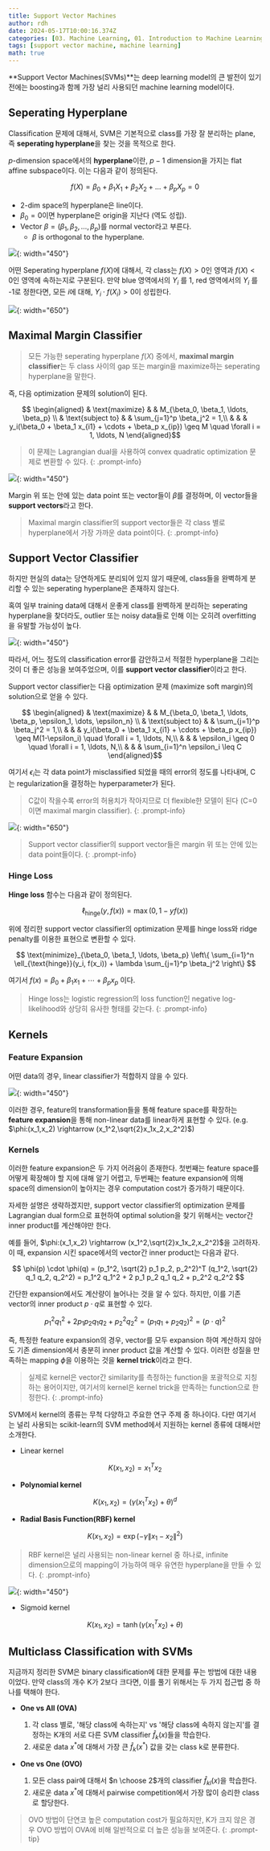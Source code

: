 ```yaml
---
title: Support Vector Machines
author: rdh
date: 2024-05-17T10:00:16.374Z
categories: [03. Machine Learning, 01. Introduction to Machine Learning]
tags: [support vector machine, machine learning]
math: true
---
```

**Support Vector Machines(SVMs)**는 deep learning model의 큰 발전이 있기 전에는 boosting과 함께 가장 널리 사용되던 machine learning model이다.

## Seperating Hyperplane
Classification 문제에 대해서, SVM은 기본적으로 class를 가장 잘 분리하는 plane, 즉 **seperating hyperplane**을 찾는 것을 목적으로 한다.

$p$-dimension space에서의 **hyperplane**이란, $p-1$ dimension을 가지는 flat affine subspace이다. 이는 다음과 같이 정의된다.

$$
f(X) = \beta_0 + \beta_1X_1 + \beta_2X_2 + \dots + \beta_pX_p = 0
$$

* 2-dim space의 hyperplane은 line이다.
* $\beta_0=0$이면 hyperplane은 origin을 지난다 (역도 성립).
* Vector $\beta = (\beta_1,\beta_2,\dots,\beta_p)$를 normal vector라고 부른다.
  * $\beta$ is orthogonal to the hyperplane.

![](/assets/img/support-vector-machines-01.png){: width="450"}

어떤 Seperating hyperplane $f(X)$에 대해서, 각 class는 $f(X)>0$인 영역과 $f(X)<0$인 영역에 속하는지로 구분된다. 
만약 blue 영역에서의 $Y_i$ 를 1, red 영역에서의 $Y_i$ 를 -1로 정한다면, 모든 $i$에 대해, $Y_i \cdot f(X_i) > 0$이 성립한다.

![](/assets/img/support-vector-machines-02.png){: width="650"}

## Maximal Margin Classifier
> 모든 가능한 seperating hyperplane $f(X)$ 중에서, **maximal margin classifier**는 두 class 사이의 gap 또는 margin을 maximize하는 seperating hyperplane을 말한다.

즉, 다음 optimization 문제의 solution이 된다.

$$
\begin{aligned}
& \text{maximize}
& & M_{\beta_0, \beta_1, \ldots, \beta_p} \\
& \text{subject to}
& & \sum_{j=1}^p \beta_j^2 = 1,\\
& & & y_i(\beta_0 + \beta_1 x_{i1} + \cdots + \beta_p x_{ip}) \geq M \quad \forall i = 1, \ldots, N
\end{aligned}$$

> 이 문제는 Lagrangian dual을 사용하여 convex quadratic optimization 문제로 변환할 수 있다.
{: .prompt-info}

![](/assets/img/support-vector-machines-03.png){: width="450"}

Margin 위 또는 안에 있는 data point 또는 vector들이 $\beta$를 결정하며, 이 vector들을 **support vectors**라고 한다.

> Maximal margin classifier의 support vector들은 각 class 별로 hyperplane에서 가장 가까운 data point이다.
{: .prompt-info}

## Support Vector Classifier
하지만 현실의 data는 당연하게도 분리되어 있지 않기 때문에, class들을 완벽하게 분리할 수 있는 seperating hyperplane은 존재하지 않는다.

혹여 일부 training data에 대해서 운좋게 class를 완벽하게 분리하는 seperating hyperplane을 찾더라도, outlier 또는 noisy data들로 인해 이는 오히려 overfitting을 유발할 가능성이 높다.

![](/assets/img/support-vector-machines-04.png){: width="450"}

따라서, 어느 정도의 classification error를 감안하고서 적절한 hyperplane을 그리는 것이 더 좋은 성능을 보여주었으며, 이를 **support vector classifier**이라고 한다.

Support vector classifier는 다음 optimization 문제 (maximize soft margin)의 solution으로 얻을 수 있다.

$$
\begin{aligned}
& \text{maximize}
& & M_{\beta_0, \beta_1, \ldots, \beta_p, \epsilon_1, \dots, \epsilon_n} \\
& \text{subject to}
& & \sum_{j=1}^p \beta_j^2 = 1,\\
& & & y_i(\beta_0 + \beta_1 x_{i1} + \cdots + \beta_p x_{ip}) \geq M(1-\epsilon_i) \quad \forall i = 1, \ldots, N,\\
& & & \epsilon_i \geq 0 \quad \forall i = 1, \ldots, N,\\
& & & \sum_{i=1}^n \epsilon_i \leq C
\end{aligned}$$

여기서 $\epsilon_i$는 각 data point가 misclassified 되었을 때의 error의 정도를 나타내며, C는 regularization을 결정하는 hyperparameter가 된다.

> C값이 작을수록 error의 허용치가 작아지므로 더 flexible한 모델이 된다 (C=0이면 maximal margin classifier).
{: .prompt-info}

![](/assets/img/support-vector-machines-05.png){: width="650"}

> Support vector classifier의 support vector들은 margin 위 또는 안에 있는 data point들이다.
{: .prompt-info}

### Hinge Loss
**Hinge loss** 함수는 다음과 같이 정의된다.

$$
\ell_{\text{hinge}}(y, f(x)) = \max(0, 1-yf(x))
$$

위에 정리한 support vector classifier의 optimization 문제를 hinge loss와 ridge penalty를 이용한 표현으로 변환할 수 있다.

$$
\text{minimize}_{\beta_0, \beta_1, \ldots, \beta_p} \left\{ \sum_{i=1}^n \ell_{\text{hinge}}(y_i, f(x_i)) + \lambda \sum_{j=1}^p \beta_j^2 \right\}
$$

여기서 $f(x) = \beta_0 + \beta_1 x_1 + \cdots + \beta_p x_p$ 이다.

> Hinge loss는 logistic regression의 loss function인 negative log-likelihood와 상당히 유사한 형태를 갖는다.
{: .prompt-info}

## Kernels
### Feature Expansion
어떤 data의 경우, linear classifier가 적합하지 않을 수 있다.

![](/assets/img/support-vector-machines-06.png){: width="450"}

이러한 경우, feature의 transformation들을 통해 feature space를 확장하는 **feature expansion**을 통해 non-linear data를 linear하게 표현할 수 있다. (e.g. $\phi:(x_1,x_2) \rightarrow (x_1^2,\sqrt{2}x_1x_2,x_2^2)$)

### Kernels
이러한 feature expansion은 두 가지 어려움이 존재한다. 첫번째는 feature space를 어떻게 확장해야 할 지에 대해 알기 어렵고, 두번째는 feature expansion에 의해 space의 dimension이 높아지는 경우 computation cost가 증가하기 때문이다.

자세한 설명은 생략하겠지만, support vector classifier의 optimization 문제를 Lagrangian dual form으로 표현하여 optimal solution을 찾기 위해서는 vector간 inner product를 계산해야만 한다.

예를 들어, $\phi:(x_1,x_2) \rightarrow (x_1^2,\sqrt{2}x_1x_2,x_2^2)$을 고려하자. 이 때, expansion 시킨 space에서의 vector간 inner product는 다음과 같다.

$$
\phi(p) \cdot \phi(q) = (p_1^2, \sqrt{2} p_1 p_2, p_2^2)^T (q_1^2, \sqrt{2} q_1 q_2, q_2^2) = p_1^2 q_1^2 + 2 p_1 p_2 q_1 q_2 + p_2^2 q_2^2
$$

간단한 expansion에서도 계산량이 늘어나는 것을 알 수 있다. 하지만, 이를 기존 vector의 inner product $p\cdot q$로 표현할 수 있다.

$$
p_1^2 q_1^2 + 2 p_1 p_2 q_1 q_2 + p_2^2 q_2^2 = (p_1 q_1 + p_2 q_2)^2 = (p \cdot q)^2
$$

즉, 특정한 feature expansion의 경우, vector를 모두 expansion 하여 계산하지 않아도 기존 dimension에서 충분히 inner product 값을 계산할 수 있다. 이러한 성질을 만족하는 mapping $\phi$을 이용하는 것을 **kernel trick**이라고 한다.

> 실제로 kernel은 vector간 similarity를 측정하는 function을 포괄적으로 지칭하는 용어이지만, 여기서의 kernel은 kernel trick을 만족하는 function으로 한정한다.
{: .prompt-info}

SVM에서 kernel의 종류는 무척 다양하고 주요한 연구 주제 중 하나이다. 다만 여기서는 널리 사용되는 scikit-learn의 SVM method에서 지원하는 kernel 종류에 대해서만 소개한다.

* Linear kernel  

$$
K(x_1, x_2) = x_1^T x_2
$$

* **Polynomial kernel**

$$
K(x_1, x_2) = (\gamma (x_1^T x_2) + \theta)^d
$$

* **Radial Basis Function(RBF) kernel**

$$
K(x_1, x_2) = \exp\left(-\gamma \|x_1 - x_2\|^2\right)
$$

> RBF kernel은 널리 사용되는 non-linear kernel 중 하나로, infinite dimension으로의 mapping이 가능하여 매우 유연한 hyperplane을 만들 수 있다.
{: .prompt-info}

![](/assets/img/support-vector-machines-07.png){: width="450"}

* Sigmoid kernel

$$
K(x_1, x_2) = \tanh(\gamma (x_1^T x_2) + \theta)
$$

## Multiclass Classification with SVMs
지금까지 정리한 SVM은 binary classification에 대한 문제를 푸는 방법에 대한 내용이었다. 만약 class의 개수 K가 2보다 크다면, 이를 풀기 위해서는 두 가지 접근법 중 하나를 택해야 한다.

* **One vs All (OVA)**
  1. 각 class 별로, '해당 class에 속하는지' vs '해당 class에 속하지 않는지'를 결정하는 K개의 서로 다른 SVM classifier $\hat{f}_k(x)$들을 학습한다. 
  2. 새로운 data $x^\ast$에 대해서 가장 큰 $\hat{f}_k(x^\ast)$ 값을 갖는 class k로 분류한다.

* **One vs One (OVO)**
  1. 모든 class pair에 대해서 $n \choose 2$개의 classifier $\hat{f}_{kl}(x)$을 학습한다.
  2. 새로운 data $x^\ast$에 대해서 pairwise competition에서 가장 많이 승리한 class로 할당한다.

> OVO 방법이 단연코 높은 computation cost가 필요하지만, K가 크지 않은 경우 OVO 방법이 OVA에 비해 일반적으로 더 높은 성능을 보여준다.
{: .prompt-tip}